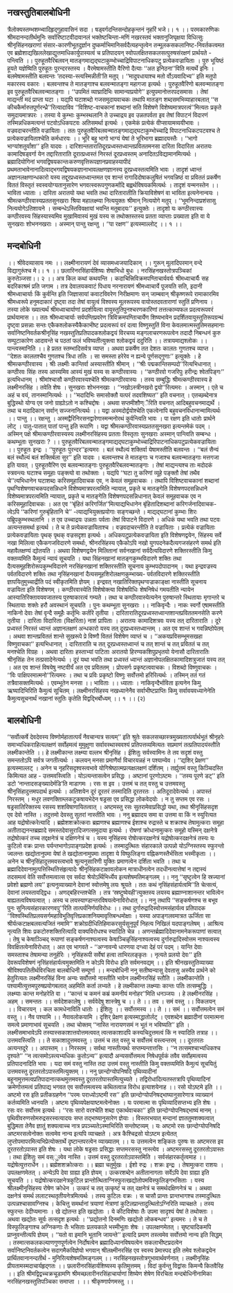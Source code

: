 ##  नखस्तुतिबालबोधिनी
त्रैलोक्यस्तम्भशम्भ्वादिहृद्गुहावासिनं सदा ।
षड्वर्गदन्तिसन्दोहकृन्तनं नृहरिं भजे।। १ ।।
परमकारुणिकः श्रीमदानन्दतीर्थमुनिः सर्वारिष्टाटवीदावानलं भक्तेष्टचिन्ता-मणिं नखरस्तवं भक्तानुजिघृक्षया विधित्सुः श्रीनृसिंहनखराणां संसार-कारणीभूतदुर्ज्ञान दुष्कर्माभिमानिसर्वदैत्यहन्तृत्वेन तन्मूलकसकलानिष्ट-निवर्तकत्वमत एव ब्रह्मेशाद्यखिललेखाद्युत्तमाधिकार्युपास्यत्वं च प्रतिपादयन् स्वोपलक्षितसकलसत्पुरुषसंरक्षणं प्रार्थयते - पन्त्विति ।। पुरुहूतवैरिबलवन् मातङ्गमाद्यद्घटाकुम्भोच्चाद्रिविपाटनाधिकपटु प्रत्येकवज्रायिताः । पुरु भूयिष्ठं हूयते यज्ञेष्विति पुरुहूतः पुरन्दरस्तस्य । वैरमेषामस्तीति वैरिणो दैत्याः ‘‘अत इनिठना’’विति मत्वर्थे इनिः । बलमेषामस्तीति बलवन्तः ‘तदस्या-स्त्यस्मिन्नीती’ति मतुप् । ‘‘मादुपधायाश्च मतो र्वोऽयवादिभ्य’’ इति मतुपो मकारस्य वकारः । बलवन्तश्च ते मातङ्गाश्च बलवन्मातङ्गा महागजा इत्यर्थः । पुरुहूतवैरिणो बलवन्मातङ्गा इव पुरुहूतवैरिबलवन्मातङ्गाः । ‘‘उपमितं व्याघ्रादिभिः सामान्याप्रयोगे’’ इत्युपमानोत्तरपदसमासः । तेषां माद्यन्ती मदं प्राप्ता घटा । यद्यपि घटाशब्दो गजसमुदायवाचकः तथापि मातङ्ग शब्दसमभिव्याहारबलात् ‘‘स कीचकैर्मारुतपूर्णरन्ध्रै’’रित्यादाविव ‘‘विशिष्ट-वाचकानां शब्दानां सति विशेषणे विशेष्यमात्रपरत्वं’’मित्यतः प्रकृते समुदायमात्रपरः । तस्या ये कुम्भाः कुम्भस्थलानि ते उच्चाद्रय इव उन्नतपर्वता इव तेषां विपाटनं विदारणं तस्मिन्नधिकमत्यन्तं पटवोऽधिकपटवः अतिसमर्था इत्यर्थः । एकमेकं प्रत्येकं वीप्सायामव्ययीभावः । वज्रवदाचरन्तीति वज्रायिताः । ततः पुरुहूतवैरिबलवन्मातङ्गमाद्यद्घटाकुम्भोच्चाद्रि विपाटनाधिकटपटवश्च ते प्रत्येकवज्रायिताश्चेति कर्मधारयः ।। भूरि बहु भागो भाग्यं येषां ते भूरिभागा ब्रह्मादयस्तैः । ‘‘भागो भाग्यांशतुर्यांशा’’ इति यादवः । दारिशान्ततारातिदूरप्रध्वस्तध्वान्तप्रविततमनसा दारिता विदारिता अरातयः कामादिषड्वर्गा येन तद्दारिताराति दूरात्प्रध्वस्तं निरस्तं दूरप्रध्वस्तम् अनादितऽविद्यामानमित्यर्थः । ब्रह्मादियोगिनां भगवद्विषयकान्तःकरुणवृत्तिरूपज्ञानप्रवाहस्यापीदं प्रथमताभावेनानादित्वाद्भगवद्विषयकज्ञानाभावलक्षणज्ञानस्य दूरप्रध्वस्तत्वमिति भावः । तादृशं ध्वान्तं अज्ञानलक्षणान्धकारो यस्य तद्दूरप्रध्वस्तध्वान्तमत एव शान्तं रागादिदोषाकलुषितं भगवन्निष्ठं वा प्रविततं प्रकर्षेण विततं विस्तृतं स्वस्वयोग्यतानुसारेण भगवत्स्वरूपगुणकर्मादि बह्वर्थविषयकमित्यर्थः । तादृशं यन्मनस्तेन ।। भाविता ध्याताः । दारिता अरातयो यथा भवति तथा दारितारातीति क्रियाविशेषणं वा भाविता इत्यनेनान्वयः । श्रीमत्कण्ठीरवास्यप्रततसुनखराः श्रिया महालक्ष्म्या नित्ययुक्तः श्रीमान् नित्ययोगे मतुप् । ‘‘भूमनिन्दाप्रशंसासु नित्ययोगेऽतिशायने । सम्बन्धेऽस्तिविवक्षायां भवन्ति मतुबादयः’’ इत्युक्तेः । तादृशो यः कण्ठीरवास्यः कण्ठीरवस्य सिंहस्यास्यमिव मुखामिवास्यं मुखं यस्य स तथोक्तस्तस्य प्रतता व्याप्ताः प्रख्याता इति वा ये सुनखराः शोभननखराः । अस्मान् पान्तु रक्षन्तु । ‘‘पा रक्षण’’ इत्यस्माल्लोट् ।। १ ।।
## मन्दबोधिनी
।। श्रीवेदव्यासाय नमः ।।
लक्ष्मीनारायणं देवं व्यासमध्वजयादिकान् ।। 
गुरून् मूलादिपरमान् वन्दे विद्यागुरूंश्च मे।। १ ।।
छलारिनरसिंहार्यशिष्यः शेषाभिधो बुधः ।
नरसिंहनखस्तोत्रपञ्चिकां कुरुतेञ्जसा।। २ ।।
अत्र किल कथां कथयन्ति । कदाचित्त्रिविक्रमपण्तिाचार्यवर्यः श्रीमध्वाचार्यैः सह बदरिकाश्रमं प्रति जगाम । तत्र देवालयकवाटं पिधाय नरनारायणं श्रीमध्वाचार्ये पूजयति सति, इदानी श्रीमध्वाचार्याः किं कुर्वन्ति इति जिज्ञासायां कवाटविवरेण निरीक्षमाणः सन् जाम्बवान् श्रीकृष्णरूपे रामाकारमिव श्रीमध्वरूपे हनुमदाकारं दृष्ट्वा तदा तेषां वायुत्वं विश्वस्य मूलरूपस्य वायोस्तदवताराणां स्तुतिं प्रणिनाय । तस्या लोके ख्यात्यर्थं श्रीमध्वाचार्याणां प्रदर्शयित्वा वायुस्तुतिपुनश्चरणकारिणां तत्तत्काम्यफल प्रदत्वरूपवरं प्रार्थयामास ।। ततः श्रीमध्वाचार्याः सर्वपण्तिप्रवरेण त्रिविक्रमपण्तिाचार्येण शिष्यभावेन प्रदर्शितवायुस्तुतिरूपग्रन्थं दृष्ट्वा प्रसन्नाः सन्तः एकैकश्लोकस्यैकैकाभीष्ट प्रदत्वरूपं वरं दत्वा विष्णुस्तुतिं विना केवलमात्मस्तुतिमसहमानाः सर्वानिष्टनिवर्तकश्रीनृसिंह नखस्तुतिप्रतिपादकश्लोकद्वयं विरचय्य मङ्गलाचरणरूपत्वेन तदादौ निबन्धनं कुरु सम्पुटाकारेण आदावन्ते च पठतां फलं भविष्यतीत्युक्त्वा श्लोकद्वयं ददुरिति ।। 
तत्रायमाद्यश्लोकः ।। पान्त्वस्मानिति ।। हे प्रतत स्तम्भादिसर्वत्र व्याप्त । अथवा प्रकर्षेण तत देशतः कालतः गुणतश्च व्याप्त । ‘‘देशतः कालतश्चैव गुणतश्च त्रिधा ततिः । सा समस्ता हरेरेव न ह्यन्ये पूर्णसद्गुणाः’’ इत्युक्तेः । हे श्रीमत्कण्ठीरवास्य । श्रीः लक्ष्मीः कान्तिर्वा अस्यास्तीति श्रीमान् । ‘‘श्रीः पद्मकान्तिसम्पदो’’रित्यभिधानात् । कण्ठीरवः सिंहः तस्य आस्यमिव आस्यं मुखं यस्य सः कण्ठीरवास्यः । ‘‘कण्ठीरवो गजरिपुः हरीन्द्रः श्वेतपिङ्गः’’ इत्यभिधानम् । श्रीमांश्चासौ कण्ठीरवास्यश्चेति श्रीमत्कण्ठीरवास्यः । तस्य सम्बुद्धिः श्रीमत्कण्ठीरवास्य हे लक्ष्मीनरसिंह । तवेति शेषः । सुनखराः शोभननखाः । ‘‘नखोऽस्त्रीनखरो द्वयो’’रित्यमरः । अस्मान् । एते च अहं च वयं, तानस्मानित्यर्थः ।। ‘‘मदादिभिः समासोक्तौ यत्परं तदवशिष्यत’’ इति वचनात् । एतच्छब्देनात्र बुद्धिस्थो योग्य एव जनो ग्राह्योऽतो न कश्चिद्दोषः । अथवा सप्तमीशौण्ैरिति वचनात् आदिबहुवचनमाद्यर्थे । तथा च मदादिकान् सर्वान् सज्जनानित्यर्थः ।। यद्वा अस्मदोर्द्वयोश्चेति एकत्वेनापि बहुवचनविधानान्मामित्यर्थः ।। पान्तु ।। रक्षन्तु । अस्मद्वैरिनिरसनद्वारेणास्मन्मनोरथं कुर्वन्त्विति भावः । पा रक्षण इति धातोः प्रार्थने लोट् । पातु-पातात् पातां पान्तु इति रूपाणि । यद्वा श्रीमत्कण्ठीरवास्यप्रततसुनखरा इत्यन्तमेकं पदम् । अस्मिन् पक्षे श्रीमत्कण्ठीरवास्यस्य लक्ष्मीनरसिंहस्य प्रतताः विस्तृताः सुनखराः अस्मान् पान्त्विति सम्बन्धः । कथम्भूताः सुनखराः ? ।। पुरुहूतवैरिबलवन्मातङ्गमाद्यद्घटाकुम्भोच्चाद्रिरिपाटनाधिकपटुप्रत्येकवज्रायिताः ।। पुरुहूतः इन्द्रः । ‘‘पुरुहूतः पुरन्दर’’इत्यमरः । बलं स्थौल्यं शक्तिर्वा येषामस्तीति बलवन्तः । ‘‘बलं सैन्यं बलं स्थौल्यं बलं शक्तिर्बला सुर’’ इति यादवः । बलवन्तश्च ते मातङ्गाः च गजाश्च बलवन्मातङ्गाः मत्तगजा इति यावत् । पुरुहूतवैरिण एव बलवन्मातङ्गाः पुरुहूतवैरिबलवन्मातङ्गाः । तेषां माद्यन्त्यश्च ताः मदोदकं स्त्रवन्त्यः घटाश्च समूहाः पङ्क्त्यो वा तथोक्ताः । यद्यपि ‘‘घटा तु करिणां व्यूहे पङ्क्तौ तेषां तथैव चे’’त्यभिधानेन घटाशब्दः करिसमूहादिवाचक एव, न केवलं समूहवाचकः । तथापि विशिष्टवाचकानां शब्दानां पृथग्विशेषणवाचकपदसन्निधाने विशेष्यमात्रपरत्वमिति न्यायात्, प्रकृते च मातङ्गेति विशेषणपदसन्निधाने विशेष्यमात्रपरत्वमिति न्यायात्, प्रकृते च मातङ्गेति विशेषणपदसन्निधानात् केवलं समूहवाचक एव न करिसमूहादिवाचकः । अत एव ‘‘बृंहितं करिगर्जित’’मित्याद्यभिधानेन बृंहितादिशब्दानां करिगर्जनादिवाचक- त्वेऽपि ‘‘करिणां गुरुबृंहितानि चे’’ -त्याद्यभियुक्तप्रयोगाः सङ्गच्छन्ते । माद्यद्घटानां कुम्भाः शिरः पम्रूिपकुम्भस्थलानि । त एव उच्चाद्रयः उन्नताः पर्वताः तेषां विपाटने विदारणे । अधिकं यथा भवति तथा पटवः अत्यन्तसमर्था इत्यर्थ । ते च ते प्रत्येकवज्रायिताश्च । वज्रवदाचरन्तीति ते वज्रायिताः ।  प्रत्येकं वज्रायिताः प्रत्येकवज्रायिताः पृथक् पृथक् वज्रसदृशा इत्यर्थः । अधिकपटुप्रत्येकवज्रायिता इति विशेषणद्वयेन, सिंहस्य सर्वे नखा मिलित्वा एकैकगजविदारणे समर्थाः, श्रीनरसिंहस्य एकैकोऽपि नखो युगपदनेकदैत्यगजसंहरणे समर्थ इति महावैलक्षण्यं द्योतयति । अथवा विशेषणद्वयेन मिलितानां सर्वनखानां सर्वदैत्यविदारणे शक्तिरस्तीति किमु वक्तव्यमिति कैमुत्यं न्यायं सूचयति । यथा सिंहनखानां मातङ्गकुम्भविदारणे शक्तिः तथा दैत्यसमूहशिरोरूपकुम्भविदारणे नरसिंहनखानां शक्तिरस्तीति सूचनाय कुम्भपदोपादानम् । यथा इन्द्रवज्रस्य पर्वतविदारणे शक्तिः तथा नृसिंहनखानां दैत्यसमूहशिरोलक्षणकुम्भाख्य- पर्वतविदारणे शक्तिरस्तीति ज्ञापयितुमुच्चाद्रीति पदं स्वीकृतमिति ज्ञेयम् । इन्द्रवत् नखातिरिक्तपृथग्वज्राकाङ्क्षा नास्तीति सूचनाय वज्रायिता इति विशेषणम् । कण्ठीरवास्येति विशेषोक्त्या विशेषविधिः शेषनिषेधं गमयतीति न्यायेन आस्यातिरिक्तावयवजातस्य पुरुषाकारत्वं गम्यते । तथा च कण्ठीरवास्येत्यनेन पुरुषान्तरे स्थितायाः मृगान्तरे च स्थितायाः शक्तेः हरौ अवस्थानं सूचयति । पुनः कथम्भूता सुनखराः ।। नाकिवृन्दैः । नाकः स्वर्गो एषामस्तीति नाकिनो देवाः तेषां वृन्दै समूहैः कर्तृभिः कर्तरि तृतीया । दारितारातिदूरप्रध्वस्तध्वान्तशान्तप्रविततमनसेति करणे तृतीया । दारिताः विदारिताः (विक्षरिताः) नाशं प्रापिताः । अरातयः कामादिशत्रवः यस्य तत् दारिताराति । दूरे प्रध्वस्तं निरस्तं ध्वान्तं अज्ञानलक्षणं अन्धकारो यस्य तत् दूरप्रध्वस्तध्वान्तम् । अत एव शान्तं भ गवन्निष्ठोपेतम् । अथवा शान्तप्रविततं शान्ते सुखरूपे प्रे विष्णौ विततं विशेषेण व्याप्तं च । ‘‘अकयप्रविसम्भूमसखहा विष्णुवाचका’’ इत्यभिधानात् । दारिताराति च तत् दूरप्रध्वस्तध्वान्तं च तत् शान्तं च तत् प्रविततं च तत् मनश्चेति विग्रहः । अथवा दारिताः हस्ताभ्यां पाटिताः अरातयो हिरण्यकशिपुप्रभृतयो येनासौ दारितारातिः श्रीनृसिंहः तेन तत्प्रसादेनेत्यर्थः । दूरं यथा भवति तथा प्रध्वस्तं ध्वान्तं अज्ञानोपलक्षितकामादिशत्रुजातं यस्य तत् । अत एव शान्तं विषयेषु नष्टवीर्यं अत एव प्रविततम् । प्रोपसर्गः प्रकृष्टत्ववाचकः । विशब्दो विष्णुवाचकः । ‘‘विः पाक्षिपरमात्मनो’’रित्यमरः । तथा च प्रविः प्रकृष्टो विष्णुः सर्वोत्तमो हरिरित्यर्थः । तस्मिन् ततं गतं तत्रैवासक्तमित्यर्थः । एवम्भूतेन मनसा ।। भाविताः ।। ध्याताः । नाकिवृन्दैर्भाविता इत्यनेन किमु ऋष्यादिभिरिति कैमुत्यं सूचितम् । लक्ष्मीनरसिंहस्य नखध्यानेनैव सर्वाभीष्टप्राप्तिः किमु सर्वावयवध्यानेनेति कैमुत्यसूचनार्थं नखानां स्तुतिः कृतेति विद्वद्भिर्बोध्यम् ।। १ ।।
(२)
##  बालबोधिनी
‘‘सर्वोत्कर्षे देवदेवस्य विष्णोर्महातात्पर्यं नैवचान्यत्र सत्यम्’’ इति श्रुतेः सकलसच्छास्त्रमुख्यतात्पर्यार्थभूतं श्रीनृहरेः समाभ्यधिकराहित्यलक्षणं सर्वोहमत्वं मुमुक्षुणा सर्वावस्थास्ववश्यं प्रतिपत्तव्यमित्यतः सप्रमाणं तत्प्रतिपादयंस्तौति लक्ष्मीकान्तेति ।। हे लक्ष्मीकान्त लक्ष्म्या वल्लभ श्रीनृसिंह । ईशितुः सर्वस्वामिनः ते तव सदृशं वस्तु समन्ततोऽपि सर्वत्र जगतीत्यर्थः । कलयन् मनसा प्रमाणैर्वा विचारयन्नहं न पश्याम्येव । ‘‘द्यशिर् प्रेक्षण’’ इत्यस्माल्लट् । अनेन च नृहरिसदृश्वस्त्वभावे योगिश्रेष्ठात्मप्रत्यक्षलक्षणं दर्शितम् । तर्ह्युत्तमं वस्तु किञ्चिदस्ति किमित्यत आह - उत्तमवस्त्विति । योऽत्यन्तासत्वेन प्रसिद्धः । अष्टानां पूरणोऽष्टमः । ‘‘तस्य पूरणे डट्’’ इति डटो ‘नान्तादसङ्ख्यादेर्मडि’ति माडागमः । रसः स इव । उत्तमं च तत् वस्तु च उत्तमवस्तु श्रीनृसिंहादुत्तमपदार्थ इत्यर्थः । अतिशयेन दूरं दूरतरं तस्मादिति दूरतरतः । अतिदूरादेवेत्यर्थः । अपास्तं निरस्तम् । मधुर लवणक्तिाम्लकटुकषायभेदेन षड्रसा एव प्रसिद्धा लोकवेदयोः । न तु सप्तम एव रसः । षड्रसातिरिक्तस्य रसस्य शशविषाणायितत्वात् । अष्टमस्तु रसः सुतरामेवाप्रसिद्धो यथा, तथा श्रीनृसिंहसदृश एव देवो नास्ति । तदुत्तमो देवस्तु सुतरां नास्तीति भावः । ननु ब्रह्मादय समा वा उत्तमा वा किं न स्युरित्यत आह यद्रोषोत्करेत्यादि । ब्रह्मेशशक्रोत्कराः ब्रह्मणश्च ब्रह्माणश्च ईशाश्च रुद्रास्ते च शक्राश्च तेषामुत्कराः समूहा अतीताद्यनन्तब्रह्मादे समस्तदेवासुरादिजगत्समुदाया इत्यर्थः । रोषणां क्रोधानामुत्करः समूहो यस्मिन् दक्षनेत्रे तद्रोषोत्करं तच्च तद्दक्षनेत्रं च दक्षिणनेत्रं च । यस्य नृसिंहस्य रोषोत्करदक्षनेत्रं यद्रोषोत्करदक्षनेत्रं तस्यः यः कुटिलो वक्रः प्रान्तः पर्यन्तभागोऽपाङ्गप्रदेश इत्यर्थः । तस्मादुत्थितः संहारकाले उत्पन्नो योऽग्निस्तस्य स्फुरन्तो ज्वलन्तः खद्योतानुपमा येषां ते खद्योतानामुपमाः तादृशा ये विष्फुलिङ्गा वह्निकणस्तैर्भसिता भस्मीकृताः ।। अनेन च श्रीनृसिंहादुत्तमवस्त्वभावे श्रुत्यनुसारिणी युक्तिः प्रमाणत्वेन दर्शिता भवति । तथा च ब्रह्मादिदेवानामुत्पत्तिस्थितिसंहृत्यादेः श्रीनृसिंहकटाक्षावलोकन मात्राधीनत्वेन तदधीनत्वात्तेषां न तद्दास्यं तदसमत्वं वेति सर्वोत्तमत्वात्स एव सर्वदा श्रेयोऽर्थिभिर्ध्येय इत्यशेषमतिमङ्गलम् ।। ननु ‘‘सृष्टृत्वेन हि स्रज्यानां प्रवेशो ब्रह्मणो लय’’ इत्यनुव्याख्याने देवानां स्वोत्तमेषु लयः श्रूयते । ततः कथं नृसिंहसंहार्यत्वमि’’ति चेत्सत्यं, देवानां लयस्तावद्द्विधः । अणद्बहिरन्तश्चेति । तत्र ‘स्रष्टुष्वेवही’त्युक्तस्य लयस्य ब्रह्माण्नाशानन्तर भावित्वेन बाह्यतत्वविषयत्वात् । अस्य च लयस्याण्डान्तरविषयत्वेनाविरोधात् ।। ननु तथापि ‘‘सङ्कर्षणश्च स बभूव पुनः सुनित्यसंहारकारणवपु’’रिति तात्पर्यनिर्णयविरोधः ।। तथा दुर्गारुद्रादिस्वोत्तमसंहार्यत्व प्रतिपादक ‘‘विश्वस्थितिप्रलयसर्गमहाविभूतिवृत्तिप्रकाशनियमावृत्तिबन्धमोक्षाः । यस्या अपाङ्गलवमात्रत ऊर्जिता सा श्रीर्यत्कटाक्षबलवत्यजितं नमामि’’ शक्रोग्रदीधितिहिमाकरसुर्यसुनुपूर्वं निहत्य निखिलं यदपाङ्गलेषम् । आश्रित्य नृत्यति शिवः प्रकटोरुशक्तिरित्यादि वाक्यविरोधश्च स्यादिति चेन्न । अणन्तर्ब्रह्मादिदेवानामनेकरूपाणां सत्वात् । तेषु च केषाञ्ञ्चिद् रूपाणां सङ्कर्षणनाश्यत्वस्य केषाञ्चिन्नृसिंहनाश्यत्वस्य दुर्गारुद्रादिस्वोत्तम नाश्यत्वस्य विवक्षितत्वेनाविरोधात् । अत एव भागवते - ‘‘अग्नावन्ये धारणया दग्ध्वा देहं परं पदम् । यान्ति देवाः समस्ताश्च तेषामन्या तनुर्हरिः । नृसिंहरूपी सर्वेषां हत्वा ताभिरलङ्कृतः । नृत्यते प्रलयो देवः’’ इति देवरूपविशेषणं नृसिंहसंहार्यत्वमुक्तमिति न कोऽपि विरोधः इति सर्वमनवद्यम् ।। 
इति श्रीनखस्तुतिव्याख्या श्रीविश्वपतितीर्थविरचिता बालबोधिनी सम्पूर्णा ।।
मन्दबोधिनी
ननु सतीष्वन्यासु देवतासु अस्यैव प्रार्थने को हेतुरित्यतः लक्ष्मीनरसिंहं विना अन्यः सर्वोत्तमो नास्तीति भावेन लक्ष्मीनरसिंहं स्तौति । लक्ष्मीकान्तेति । पश्यामीत्युत्तमपुरुषप्रयोगबलात् अहमिति कर्ता लभ्यते । हे लक्ष्मीकान्त लक्ष्म्याः कान्तः पतिः तत्सम्बुद्धिः । लक्ष्म्याः कान्त मनोहरेति वा । ‘‘कान्तं च कमनं कम्रं कमनीयं मनोहर’’मिति धनञ्जयः । हे लक्ष्मीनरसिंह । अहम् । समन्ततः ।। सर्वदेशकालेषु । सर्ववेदेषु शास्त्रेषु च ।। ते ।। तव । समं वस्तु ।। विकलयन् ।। विचारयन् । कल कामधेनाविति धातोः । ईशितुः ।। सर्वोत्तमस्य ।। ते ।। समं ।। सर्वोत्तमत्वेन समं वस्तु ।। नैव पश्यामि ।। नैवावलोकयामि । दृशिर् प्रेक्षण इत्यस्माद्धातोर्लट् । एवशब्देन ब्रह्मादीनां परमात्मना समत्वे प्रमाणाभावं सूचयति । तथा चोक्तम् ‘‘नास्ति नारायणसमं न भूतं न भविष्यति’’ इति । लक्ष्मीसमाभावेऽपि तस्यास्सकाशात्तवोत्तमत्ववत् त्वत्सकाशादपि कस्यचिदुत्तमत्वं किं न स्यादिति तत्राह ।। उत्तमवस्त्विति ।। ते सकाशादुत्तमवस्तु । उत्तमं च तत् वस्तु च सर्वोत्तमं वस्त्वन्तरम् ।। दूरतरतः अत्यन्तदूरे ।। अपास्तम् ।। निरस्तम् । सर्वथा नास्तीत्यर्थः सप्तम्यन्तात्तसिः । ‘‘न तत्समश्चाभ्यधिकश्च दृश्यते’’ ‘‘न त्वत्समोऽस्त्यभ्यधिकः कुतोऽन्य’’ इत्यादौ अन्यसर्वोत्तमत्व निषेधपूर्वकं तवैव सर्वोहमत्वस्य प्रतिपादनादिति भावः । यदा समं वस्तु नास्ति तदा उत्तमं वस्तु नास्तीति किमु वक्तव्यमिति कैमुत्यं सूचयितुं उत्तमवस्तु दूरतरतोऽपास्तमित्युक्तम् ।। ननु छान्दोग्योपनिषदि पृथिव्यादीनां बहूनामुत्तमत्वप्रतिपादानात्कथमुत्तमवस्तु दूरतरतोपास्तमित्युच्यते । तद्विरोधादित्यतस्तत्रापि पृथिव्यादिनां क्रमेणोत्तमत्वं प्रतिपाद्य भगवत एव सर्वोत्तमत्वस्य कथितत्वान्न विरोध इत्याशयेनाह ।। रसो योऽष्टमे इति ।। अष्टमो रस इति प्रतीकग्रहणेन ‘‘परमः पराध्योऽष्टमी रस’’ इति छान्दोग्योपनिषद्भाष्यानुसारेणात्र व्याख्यानं कर्तव्यमिति ध्वनयति । अष्टमः पृथिव्यपेक्षयाष्टमत्वेनोक्तः । यः परमात्मा सः पृथिव्यादिसप्तभ्य इति शेषः । रसः वरः सर्वोत्तम इत्यर्थः । ‘‘रसः सारो वरश्चेति शब्दा एकार्थवाचका’’ इति छान्दोग्योपनिषद्भाष्यं मानम् । पृथिवीवरुणसोमरुद्रसरस्वत्यादयः सप्त तद्भाष्यानुसारेण ज्ञेयाः । विस्तरभयात् मन्दानां ज्ञाततुमशक्यत्वात् बुद्धिमता तेनैव ज्ञातुं शक्यत्वाच्च नात्र प्रपञ्च्यतेऽस्माभिरिति सन्तोष्टव्यम् । यः अष्टमो रसः छान्दोग्योपनिषदि अष्टमरसत्वेनोक्तः सत्वमेव नान्य इत्यपि व्याचक्षते । अत्र कैश्चिद्रसो योऽष्टम इत्येतत् लुप्तोपमापरमित्यभिप्रेत्योक्तार्थे दृष्टान्तपरत्वेन व्याख्यातम् ।। यः उत्तमत्वेन शङ्कितः पुरुषः सः अष्टमरस इव दूरतरतोऽपास्त इति शेषः । यथा लोके षड्रसाः प्रसिद्धाः सप्तमरसस्तु नास्त्येव । अष्टमरसस्तु दूरतरतोऽपास्तः । तथा ईशितुः समं वस्ुत्वेव नास्ति । उत्तमं वस्तु दूरतरतोऽपास्तमिति । सर्वसंहारकर्तृत्वमाह ।। यद्रोषेत्युत्तरार्धेन ।। ब्रह्मेशशक्रोत्कराः ।। ब्रह्मा चतुर्मुखः । ईशो रुद्रः । शक्रः इन्द्रः । तेषामुत्करा राशयः । उपलक्षणमेतत् । अन्येऽपि देवा ग्राह्या इति ज्ञेयम् । उत्करशब्देन अतीतानागताः सर्वेऽपि देवा ग्राह्या इति सूचयति ।। यद्रोषोत्करदक्षनेत्रकुटिल प्रान्तोत्थिताग्निस्फुरत्खद्योतोपमविस्फुलिङ्गभसिताः । यस्य श्रीलक्ष्मीनृसिंहस्य रोषेण क्रोधेन । उत्करं च तत् उत्कृष्टं च तत् दक्षनेत्रं च समर्थदक्षिणनेत्रं च । अथवा दक्षनेत्रं समर्थ ललाटस्थतृतीयनेत्रमित्यर्थः । तस्य कुटिलः वक्रः । स चासौ प्रान्तः प्रान्तभागश्च तस्मादुत्थितः उत्पन्नश्चासावग्निश्च । केचित्तु समर्थानां त्रयाणां नेत्राणां कुटिलप्रान्तादुत्थितोऽग्निरिति व्याचक्षते । तस्य स्फुरन्तः देदीप्यमानाः । खे द्योतन्त इति खद्योताः । ये कीटविशेषाः तैः उपमा सादृश्यं येषां ते तथोक्ताः । अथवा खद्योतः सूर्यः तत्सदृश इत्यर्थः । ‘‘प्रद्योतनो दिनमणिः खद्योतो लोकबन्धव’’ इत्यमरः । ते च ते विस्फुलिङ्गाश्च अग्निकणाः तैः भसिताः प्रलयकाले भस्मीभूताः शेषः । उपलक्षणमेतत् । सृष्ट्यादिकमपि प्राप्नुवन्तीत्यपि ज्ञेयम् । ‘‘यतो वा इमानि भूतानि जायन्ते’’ इत्यादि प्रमाण तस्त्वमेव सर्वोत्तमो नान्य इति सिद्धम् । तस्मात्सकलकल्याणगुणपूर्णत्वेन निर्दोषत्वेन ब्रह्मादिध्यानविषयत्वेन सकलाभीष्टप्रदत्वेन सर्वानिष्टनिवर्तकत्वेन सदागमैकविज्ञेयो भगवान् श्रीलक्ष्मीनरसिंह एव स्वस्य प्रेमास्पद इति तमेव श्लोकद्वयेन प्रार्थितवानानन्दतीर्थ - मुनिरित्यशेषमतिमङ्गलम् ।। 
नरसिंहनखस्तोत्रगूभावार्थवर्णनात् ।
लक्ष्मीनृसिंहः प्रीयतामस्मदाचार्यहृद्गतः ।। 
छलारीनरसिंहार्यशिष्यस्य कृतिमुत्तमम् । 
विदां कुर्वन्तु विद्वांसः किमन्यै कितवैरिह ।।
इति श्रीमद्विद्वच्चक्रचूडामणि श्रीमच्छलारीनरसिंहाचार्याणां शिष्येण शेषेण विरचिता मन्दबोधिनीनामिका नरसिंहनखस्तुतिपञ्चिका समाप्ता ।
।। श्रीकृष्णार्पणमस्तु ।। 